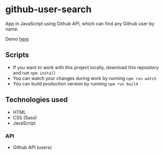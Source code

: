 # github-user-search

App in JavaScript using Github API, which can find any Github user by name.

Demo [here](https://ciri1987.github.io/github-user-search/)

## Scripts
  - If you want to work with this project locally, download this repository and run `npm install`
  - You can watch your changes during work by running `npm run watch`
  - You can build production version by running `npm run build`

## Technologies used
  - HTML
  - CSS (Sass)
  - JavaScript

### API 
  - Github API (users)
  
